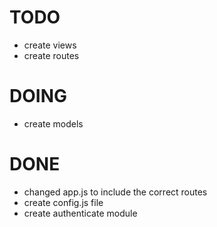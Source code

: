 # TODO

* create views
* create routes

# DOING

* create models

# DONE

* changed app.js to include the correct routes
* create config.js file
* create authenticate module
